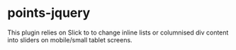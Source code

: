 # points-jquery
This plugin relies on Slick to to change inline lists or columnised div content into sliders on mobile/small tablet screens.
